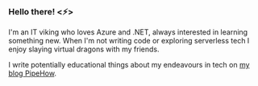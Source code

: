 ### Hello there! <⚡>

I'm an IT viking who loves Azure and .NET, always interested in learning something new. When I'm not writing code or exploring serverless tech I enjoy slaying virtual dragons with my friends.

I write potentially educational things about my endeavours in tech on [my blog PipeHow](https://www.pipehow.tech/).
